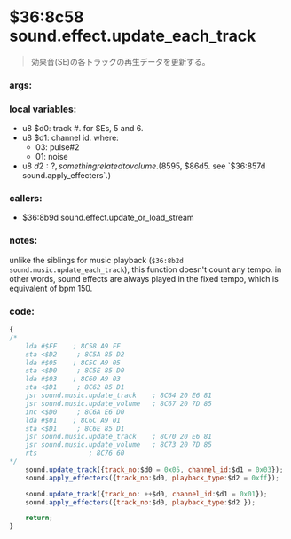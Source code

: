 ﻿
# $36:8c58 sound.effect.update_each_track
> 効果音(SE)の各トラックの再生データを更新する。

### args:

### local variables:
+	u8 $d0: track #. for SEs, 5 and 6.
+	u8 $d1: channel id. where:
	- 03: pulse#2
	- 01: noise
+	u8 $d2: ?, something related to volume. ($8595, $86d5. see `$36:857d sound.apply_effecters`.)

### callers:
+	$36:8b9d sound.effect.update_or_load_stream

### notes:
unlike the siblings for music playback (`$36:8b2d sound.music.update_each_track`),
this function doesn't count any tempo.
in other words, sound effects are always played in the fixed tempo, which is equivalent of bpm 150.

### code:
```js
{
/*
    lda #$FF    ; 8C58 A9 FF
    sta <$D2     ; 8C5A 85 D2
    lda #$05    ; 8C5C A9 05
    sta <$D0     ; 8C5E 85 D0
    lda #$03    ; 8C60 A9 03
    sta <$D1     ; 8C62 85 D1
    jsr sound.music.update_track    ; 8C64 20 E6 81
    jsr sound.music.update_volume   ; 8C67 20 7D 85
    inc <$D0     ; 8C6A E6 D0
    lda #$01    ; 8C6C A9 01
    sta <$D1     ; 8C6E 85 D1
    jsr sound.music.update_track    ; 8C70 20 E6 81
    jsr sound.music.update_volume   ; 8C73 20 7D 85
    rts             ; 8C76 60
*/
	sound.update_track({track_no:$d0 = 0x05, channel_id:$d1 = 0x03});
	sound.apply_effecters({track_no:$d0, playback_type:$d2 = 0xff});

	sound.update_track({track_no: ++$d0, channel_id:$d1 = 0x01});
	sound.apply_effecters({track_no:$d0, playback_type:$d2 });

	return;
}
```

